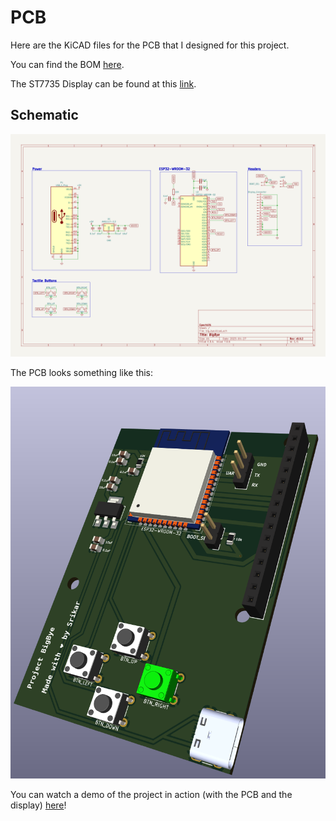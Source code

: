 # PCB
Here are the KiCAD files for the PCB that I designed for this project.

You can find the BOM [here](bom.csv).

The ST7735 Display can be found at this [link](https://robu.in/product/1-8-inch-spi-128160-tft-lcd-display-module-pcb-arduino/).

## Schematic
![The Schematic should be here, but not sure why it isn't :(](/res/schematic.png)

The PCB looks something like this:

![The PCB should be here, but not sure why it isn't :(](/res/PCB3D.png)

You can watch a demo of the project in action (with the PCB and the display) [here](https://youtu.be/nfPE4j3Xo48)!